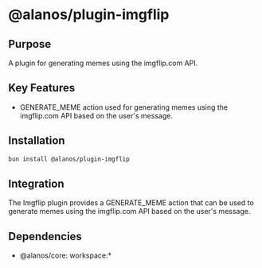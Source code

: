 # @alanos/plugin-imgflip

## Purpose

A plugin for generating memes using the imgflip.com API.

## Key Features

- GENERATE_MEME action used for generating memes using the imgflip.com API based on the user's message.

## Installation

```bash
bun install @alanos/plugin-imgflip
```

## Integration

The Imgflip plugin provides a GENERATE_MEME action that can be used to generate memes using the imgflip.com API based on the user's message.

## Dependencies

- @alanos/core: workspace:\*
